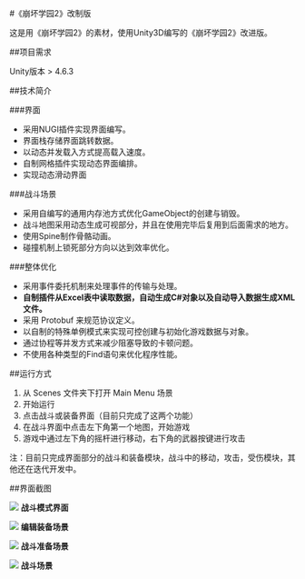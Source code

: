 #《崩坏学园2》改制版


这是用《崩坏学园2》的素材，使用Unity3D编写的《崩坏学园2》改进版。

##项目需求

Unity版本 > 4.6.3

##技术简介

###界面

- 采用NUGI插件实现界面编写。
- 界面栈存储界面跳转数据。
- 以动态并发载入方式提高载入速度。
- 自制网格插件实现动态界面编排。
- 实现动态滑动界面

###战斗场景

- 采用自编写的通用内存池方式优化GameObject的创建与销毁。
- 战斗地图采用动态生成可视部分，并且在使用完毕后复用到后面需求的地方。
- 使用Spine制作骨骼动画。
- 碰撞机制上锁死部分方向以达到效率优化。

###整体优化

- 采用事件委托机制来处理事件的传输与处理。
- **自制插件从Excel表中读取数据，自动生成C#对象以及自动导入数据生成XML文件。**
- 采用 Protobuf 来规范协议定义。
- 以自制的特殊单例模式来实现可控创建与初始化游戏数据与对象。
- 通过协程等并发方式来减少阻塞导致的卡顿问题。
- 不使用各种类型的Find语句来优化程序性能。

##运行方式

1. 从 Scenes 文件夹下打开 Main Menu 场景
2. 开始运行
3. 点击战斗或装备界面（目前只完成了这两个功能）
4. 在战斗界面中点击左下角第一个地图，开始游戏
5. 游戏中通过左下角的摇杆进行移动，右下角的武器按键进行攻击

注：目前只完成界面部分的战斗和装备模块，战斗中的移动，攻击，受伤模块，其他还在迭代开发中。

##界面截图

![](http://7xiwp6.com1.z0.glb.clouddn.com/场景1.png)
**战斗模式界面**

![](http://7xiwp6.com1.z0.glb.clouddn.com/编辑装备场景.png)
**编辑装备场景**

![](http://7xiwp6.com1.z0.glb.clouddn.com/场景2.png)
**战斗准备场景**

![](http://7xiwp6.com1.z0.glb.clouddn.com/场景3.png)
**战斗场景**
